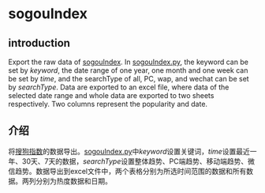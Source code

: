 # sogouIndex
## introduction
Export the raw data of [sogouIndex](http://zhishu.sogou.com). In [sogouIndex.py](/sogouIndex.py/), the keyword can be set by *keyword*, the date range of one year, one month and one week can be set by *time*, and the searchType of all, PC, wap, and wechat can be set by *searchType*. Data are exported to an excel file, where data of the selected date range and whole data are exported to two sheets respectively. Two columns represent the popularity and date.

## 介绍
将[搜狗指数](http://zhishu.sogou.com)的数据导出。[sogouIndex.py](/sogouIndex.py/)中*keyword*设置关键词，*time*设置最近一年、30天、7天的数据，*searchType*设置整体趋势、PC端趋势、移动端趋势、微信趋势。数据导出到excel文件中，两个表格分别为所选时间范围的数据和所有数据。两列分别为热度数据和日期。